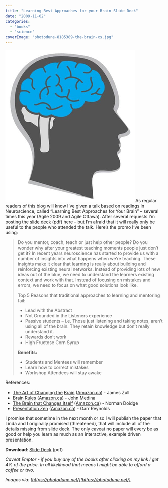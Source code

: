 ```yaml
---
title: "Learning Best Approaches for your Brain Slide Deck"
date: "2009-11-02"
categories: 
  - "books"
  - "science"
coverImage: "photodune-8185389-the-brain-xs.jpg"
---
```


![Brain - image licensed from Photodune](images/photodune-8185389-the-brain-xs.jpg)As regular readers of this blog will know I’ve given a talk based on readings in Neuroscience, called “Learning Best Approaches for Your Brain” – several times this year (Agile 2009 and Agile Ottawa). After several requests I’m posting the [slide deck](https://www.dropbox.com/s/l9zch4xigolijb9/Learning%20Best%20Approaches%20for%20your%20Brain.pdf?dl=0) (pdf) here – but I’m afraid that it will really only be useful to the people who attended the talk. Here’s the promo I’ve been using:

> Do you mentor, coach, teach or just help other people? Do you wonder why after your greatest teaching moments people just don’t get it? In recent years neuroscience has started to provide us with a number of insights into what happens when we’re teaching. These insights make it clear that learning is really about building and reinforcing existing neural networks. Instead of providing lots of new ideas out of the blue, we need to understand the learners existing context and work with that. Instead of focusing on mistakes and errors, we need to focus on what good solutions look like.
> 
> Top 5 Reasons that traditional approaches to learning and mentoring fail:
> 
> - Lead with the Abstract
> - Not Grounded in the Listeners experience
> - Passive students – i.e. Those just listening and taking notes, aren’t using all of the brain. They retain knowledge but don’t really understand it.
> - Rewards don’t work
> - High Fructose Corn Syrup
> 
> **Benefits:**
> 
> - Students and Mentees will remember
> - Learn how to correct mistakes
> - Workshop Attendees will stay awake

References:

- [The Art of Changing the](https://www.amazon.com/gp/product/1579220541?ie=UTF8&tag=notesfromatoo-20&linkCode=as2&camp=1789&creative=390957&creativeASIN=1579220541) [Brain](https://www.amazon.com/gp/product/1579220541?ie=UTF8&tag=notesfromatoo-20&linkCode=as2&camp=1789&creative=390957&creativeASIN=1579220541) ([Amazon.ca](https://www.amazon.ca/gp/product/1579220541?ie=UTF8&tag=nofratous-20&linkCode=as2&camp=15121&creative=390961&creativeASIN=1579220541)) - James Zull
- [Brain Rules](https://www.amazon.com/gp/product/0979777747?ie=UTF8&tag=notesfromatoo-20&linkCode=as2&camp=1789&creative=390957&creativeASIN=0979777747) ([Amazon.ca](https://www.amazon.ca/gp/product/0979777747?ie=UTF8&tag=nofratous-20&linkCode=as2&camp=15121&creative=390961&creativeASIN=0979777747)) - John Medina
- [The Brain that Changes Itself](https://www.amazon.com/gp/product/0143113100?ie=UTF8&tag=notesfromatoo-20&linkCode=as2&camp=1789&creative=390957&creativeASIN=0143113100) ([Amazon.ca](https://www.amazon.ca/gp/product/0143113100?ie=UTF8&tag=nofratous-20&linkCode=as2&camp=15121&creative=390961&creativeASIN=0143113100)) - Norman Doidge
- [Presentation Zen](https://www.amazon.com/gp/product/0321525655?ie=UTF8&tag=notesfromatoo-20&linkCode=as2&camp=1789&creative=390957&creativeASIN=0321525655) ([Amazon.ca](https://www.amazon.ca/gp/product/0321525655?ie=UTF8&tag=nofratous-20&linkCode=as2&camp=15121&creative=390961&creativeASIN=0321525655)) - Garr Reynolds

I promise that sometime in the next month or so I will publish the paper that Linda and I originally promised (threatened), that will include all of the details missing from slide deck. The only caveat no paper will every be as good or help you learn as much as an interactive, example driven presentation.

**Download**: [Slide Deck](https://www.dropbox.com/s/l9zch4xigolijb9/Learning%20Best%20Approaches%20for%20your%20Brain.pdf?dl=0) (pdf)

_Caveat Emptor - if you buy any of the books after clicking on my link I get 4% of the price. In all likelihood that means I might be able to afford a coffee or two._

_Images via: [https://photodune.net/](https://photodune.net/)_
